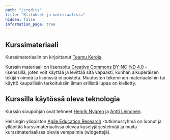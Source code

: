 ```yaml
---
path: "/credits"
title: "Kiitokset ja materiaalista"
hidden: false
information_page: true
---
```


## Kurssimateriaali
Kurssimateriaalin on kirjoittanut [Teemu Kerola](https://github.com/teemukerola/).

Kurssin materiaali on lisensoitu [Creative Commons BY-NC-ND 4.0](https://creativecommons.org/licenses/by-nc-nd/4.0/deed.fi) -lisenssillä, joten voit käyttää ja levittää sitä vapaasti, kunhan alkuperäisen tekijän nimeä ja lisenssiä ei poisteta. Muutosten tekeminen materiaaleihin tai käyttö kaupallisiin tarkoituksiin ilman erillistä lupaa on kielletty.

## Kurssilla käytössä oleva teknologia
Kurssin sivupohjan ovat tehneet [Henrik Nygren](https://github.com/nygrenh) ja [Antti Leinonen](https://github.com/redande). 

Helsingin yliopiston [Agile Education Research](https://www.helsinki.fi/en/researchgroups/data-driven-education) -tutkimusryhmä on luonut ja ylläpitää kurssimateriaalissa olevaa kyselyjärjestelmää ja muita kurssimateriaalissa olevia vempaimia (widgettejä).
